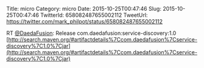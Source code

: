 Title: micro
Category: micro
Date: 2015-10-25T00:47:46
Slug: 2015-10-25T00:47:46
TwitterId: 658082487655002112
TweetUrl: https://twitter.com/mark_philpot/status/658082487655002112

RT [@DaedaFusion](https://twitter.com/DaedaFusion): Release com.daedafusion:service-discovery:1.0 [http://search.maven.org/#artifactdetails%7Ccom.daedafusion%7Cservice-discovery%7C1.0%7Cjar](http://search.maven.org/#artifactdetails%7Ccom.daedafusion%7Cservice-discovery%7C1.0%7Cjar)